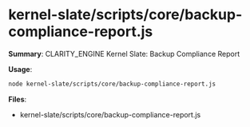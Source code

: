 # kernel-slate/scripts/core/backup-compliance-report.js

**Summary**: CLARITY_ENGINE Kernel Slate: Backup Compliance Report

**Usage**:

```bash
node kernel-slate/scripts/core/backup-compliance-report.js
```

**Files**:
- kernel-slate/scripts/core/backup-compliance-report.js
